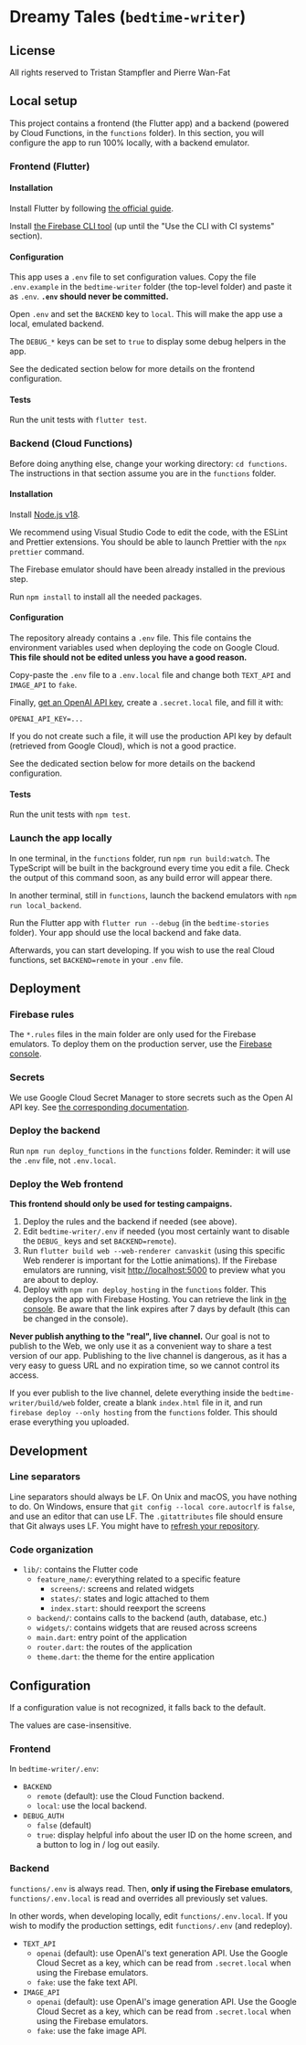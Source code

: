 # Dreamy Tales (`bedtime-writer`)

## License

All rights reserved to Tristan Stampfler and Pierre Wan-Fat

## Local setup

This project contains a frontend (the Flutter app) and a backend (powered by Cloud Functions, in
the `functions` folder). In this section, you will configure the app to run 100% locally, with a
backend emulator.

### Frontend (Flutter)

#### Installation

Install Flutter by following [the official guide](https://docs.flutter.dev/get-started/install).

Install [the Firebase CLI tool](https://firebase.google.com/docs/cli#setup_update_cli) (up until the
"Use the CLI with CI systems" section).

#### Configuration

This app uses a `.env` file to set configuration values. Copy the file `.env.example` in the
`bedtime-writer` folder (the top-level folder) and paste it as `.env`. **`.env` should never be
committed.**

Open `.env` and set the `BACKEND` key to `local`. This will make the app use a local, emulated
backend.

The `DEBUG_*` keys can be set to `true` to display some debug helpers in the app.

See the dedicated section below for more details on the frontend configuration.

#### Tests

Run the unit tests with `flutter test`.

### Backend (Cloud Functions)

Before doing anything else, change your working directory: `cd functions`. The instructions in that
section assume you are in the `functions` folder.

#### Installation

Install [Node.js v18](https://nodejs.org/en/download).

We recommend using Visual Studio Code to edit the code, with the ESLint and Prettier extensions.
You should be able to launch Prettier with the `npx prettier` command.

The Firebase emulator should have been already installed in the previous step.

Run `npm install` to install all the needed packages.

#### Configuration

The repository already contains a `.env` file. This file contains the environment variables used
when deploying the code on Google Cloud. **This file should not be edited unless you have a good
reason.**

Copy-paste the `.env` file to a `.env.local` file and change both `TEXT_API` and `IMAGE_API` to
`fake`.

Finally, [get an OpenAI API key](https://platform.openai.com/overview), create a `.secret.local`
file, and fill it with:

```text
OPENAI_API_KEY=...
```

If you do not create such a file, it will use the production API key by default (retrieved from
Google Cloud), which is not a good practice.

See the dedicated section below for more details on the backend configuration.

#### Tests

Run the unit tests with `npm test`.

### Launch the app locally

In one terminal, in the `functions` folder, run `npm run build:watch`. The TypeScript will be built
in the background every time you edit a file. Check the output of this command soon, as any build
error will appear there.

In another terminal, still in `functions`, launch the backend emulators with
`npm run local_backend`.

Run the Flutter app with `flutter run --debug` (in the `bedtime-stories` folder). Your app should
use the local backend and fake data.

Afterwards, you can start developing. If you wish to use the real Cloud functions, set
`BACKEND=remote` in your `.env` file.

## Deployment

### Firebase rules

The `*.rules` files in the main folder are only used for the Firebase emulators. To deploy them on
the production server, use the
[Firebase console](https://console.firebase.google.com/project/bedtime-writer/firestore/rules).

### Secrets

We use Google Cloud Secret Manager to store secrets such as the Open AI API key. See
[the corresponding documentation](https://firebase.google.com/docs/functions/config-env#secret-manager).

### Deploy the backend

Run `npm run deploy_functions` in the `functions` folder. Reminder: it will use the `.env` file,
not `.env.local`.

### Deploy the Web frontend

**This frontend should only be used for testing campaigns.**

1. Deploy the rules and the backend if needed (see above).
2. Edit `bedtime-writer/.env` if needed (you most certainly want to disable the `DEBUG_` keys and 
   set `BACKEND=remote`).
3. Run `flutter build web --web-renderer canvaskit` (using this specific Web renderer is important
   for the Lottie animations). If the Firebase emulators are running, visit <http://localhost:5000>
   to preview what you are about to deploy.
4. Deploy with `npm run deploy_hosting` in the `functions` folder. This deploys the app with
   Firebase Hosting. You can retrieve the link in
   [the console](https://console.firebase.google.com/project/bedtime-writer/hosting/sites). Be aware
   that the link expires after 7 days by default (this can be changed in the console).

**Never publish anything to the "real", live channel.** Our goal is not to publish to the Web, we
only use it as a convenient way to share a test version of our app. Publishing to the live channel
is dangerous, as it has a very easy to guess URL and no expiration time, so we cannot control its
access.

If you ever publish to the live channel, delete everything inside the `bedtime-writer/build/web`
folder, create a blank `index.html` file in it, and run `firebase deploy --only hosting` from the
`functions` folder. This should erase everything you uploaded.

## Development

### Line separators

Line separators should always be LF. On Unix and macOS, you have nothing to do. On Windows, ensure
that `git config --local core.autocrlf` is `false`, and use an editor that can use LF. The
`.gitattributes` file should ensure that Git always uses LF. You might have to [refresh your
repository](https://docs.github.com/en/get-started/getting-started-with-git/configuring-git-to-handle-line-endings#refreshing-a-repository-after-changing-line-endings).

### Code organization

* `lib/`: contains the Flutter code
  * `feature_name/`: everything related to a specific feature
    * `screens/`: screens and related widgets
    * `states/`: states and logic attached to them
    * `index.start`: should reexport the screens
  * `backend/`: contains calls to the backend (auth, database, etc.)
  * `widgets/`: contains widgets that are reused across screens
  * `main.dart`: entry point of the application
  * `router.dart`: the routes of the application
  * `theme.dart`: the theme for the entire application

## Configuration

If a configuration value is not recognized, it falls back to the default.

The values are case-insensitive.

### Frontend

In `bedtime-writer/.env`:

* `BACKEND`
  * `remote` (default): use the Cloud Function backend.
  * `local`: use the local backend.
* `DEBUG_AUTH`
  * `false` (default)
  * `true`: display helpful info about the user ID on the home screen, and a button to
    log in / log out easily.

### Backend

`functions/.env` is always read. Then, **only if using the Firebase emulators**,
`functions/.env.local` is read and overrides all previously set values.

In other words, when developing locally, edit `functions/.env.local`. If you wish to modify the
production settings, edit `functions/.env` (and redeploy).

* `TEXT_API`
  * `openai` (default): use OpenAI's text generation API. Use the Google Cloud Secret as a key,
    which can be read from `.secret.local` when using the Firebase emulators.
  * `fake`: use the fake text API.
* `IMAGE_API`
    * `openai` (default): use OpenAI's image generation API. Use the Google Cloud Secret as a key,
      which can be read from `.secret.local` when using the Firebase emulators.
    * `fake`: use the fake image API.
